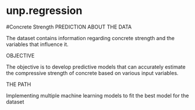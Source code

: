 # unp.regression
#Concrete Strength PREDICTION
ABOUT THE DATA

The dataset contains information
regarding concrete strength and the
variables that influence it.

OBJECTIVE

The objective  is to develop predictive
models that can accurately estimate the
compressive strength of concrete based
on various input variables. 

THE PATH

Implementing multiple machine learning
models to fit the best model for the
dataset

